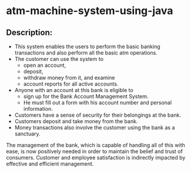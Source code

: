 # atm-machine-system-using-java
## Description:
- This system enables the users to perform the basic banking transactions and also perform all the basic atm operations.
- The customer can use the system to
    - open an account,
    - deposit,
    - withdraw money from it, and examine
    - account reports for all active accounts. 
- Anyone with an account at this bank is eligible to
  - sign up for the Bank Account Management System.
  - He must fill out a form with his account number and personal information.
- Customers have a sense of security for their belongings at the bank.
- Customers deposit and take money from the bank.
- Money transactions also involve the customer using the bank as a sanctuary.
 
The management of the bank, which is capable of handling all of this with ease, is now positively needed in order to maintain the belief and trust of consumers. Customer and employee satisfaction is indirectly impacted by effective and efficient management. 

